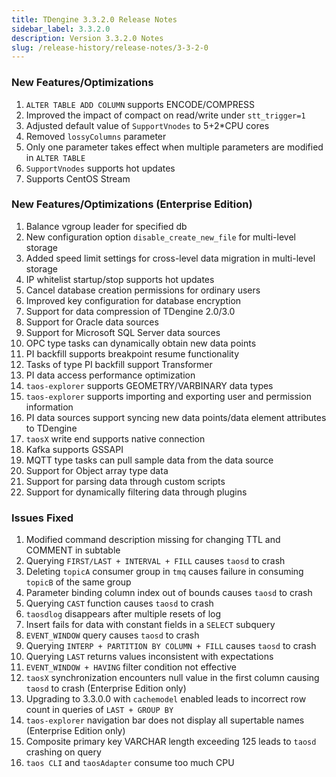 ```yaml
---
title: TDengine 3.3.2.0 Release Notes
sidebar_label: 3.3.2.0
description: Version 3.3.2.0 Notes
slug: /release-history/release-notes/3-3-2-0
---
```


### New Features/Optimizations

1. `ALTER TABLE ADD COLUMN` supports ENCODE/COMPRESS
2. Improved the impact of compact on read/write under `stt_trigger=1`
3. Adjusted default value of `SupportVnodes` to 5+2\*CPU cores
4. Removed `lossyColumns` parameter
5. Only one parameter takes effect when multiple parameters are modified in `ALTER TABLE`
6. `SupportVnodes` supports hot updates
7. Supports CentOS Stream

### New Features/Optimizations (Enterprise Edition)

1. Balance vgroup leader for specified db
2. New configuration option `disable_create_new_file` for multi-level storage
3. Added speed limit settings for cross-level data migration in multi-level storage
4. IP whitelist startup/stop supports hot updates
5. Cancel database creation permissions for ordinary users
6. Improved key configuration for database encryption
7. Support for data compression of TDengine 2.0/3.0
8. Support for Oracle data sources
9. Support for Microsoft SQL Server data sources
10. OPC type tasks can dynamically obtain new data points
11. PI backfill supports breakpoint resume functionality
12. Tasks of type PI backfill support Transformer
13. PI data access performance optimization
14. `taos-explorer` supports GEOMETRY/VARBINARY data types
15. `taos-explorer` supports importing and exporting user and permission information
16. PI data sources support syncing new data points/data element attributes to TDengine
17. `taosX` write end supports native connection
18. Kafka supports GSSAPI
19. MQTT type tasks can pull sample data from the data source
20. Support for Object array type data
21. Support for parsing data through custom scripts
22. Support for dynamically filtering data through plugins

### Issues Fixed

1. Modified command description missing for changing TTL and COMMENT in subtable
2. Querying `FIRST/LAST + INTERVAL + FILL` causes `taosd` to crash
3. Deleting `topicA` consumer group in `tmq` causes failure in consuming `topicB` of the same group
4. Parameter binding column index out of bounds causes `taosd` to crash
5. Querying `CAST` function causes `taosd` to crash
6. `taosdlog` disappears after multiple resets of log
7. Insert fails for data with constant fields in a `SELECT` subquery
8. `EVENT_WINDOW` query causes `taosd` to crash
9. Querying `INTERP + PARTITION BY COLUMN + FILL` causes `taosd` to crash
10. Querying `LAST` returns values inconsistent with expectations
11. `EVENT_WINDOW + HAVING` filter condition not effective
12. `taosX` synchronization encounters null value in the first column causing `taosd` to crash (Enterprise Edition only)
13. Upgrading to 3.3.0.0 with `cachemodel` enabled leads to incorrect row count in queries of `LAST + GROUP BY`
14. `taos-explorer` navigation bar does not display all supertable names (Enterprise Edition only)
15. Composite primary key VARCHAR length exceeding 125 leads to `taosd` crashing on query
16. `taos CLI` and `taosAdapter` consume too much CPU
